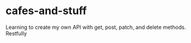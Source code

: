 # cafes-and-stuff
Learning to create my own API with get, post, patch, and delete methods. Restfully
